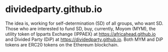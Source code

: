 # dividedparty.github.io
The idea is, working for self-determination (SD) of all groups, who want SD.<br>
Those who are interested to fund SD, buy, currently, Moyom (MYM), the utility token of Ipparts Exchange (IPPAEX) at https://africahead.github.io and Divided Party (DiP) at https://dividedparty.github.io. Both MYM and DiP tokens are ERC20 tokens on the Ethereum blockchain.

